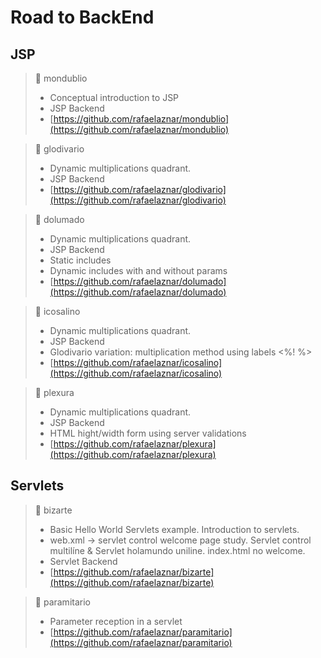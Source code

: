 # Road to BackEnd

## JSP

> 📓 mondublio
> * Conceptual introduction to JSP
> * JSP Backend
> * [https://github.com/rafaelaznar/mondublio](https://github.com/rafaelaznar/mondublio)

> 📓 glodivario
> * Dynamic multiplications quadrant.
> * JSP Backend
> * [https://github.com/rafaelaznar/glodivario](https://github.com/rafaelaznar/glodivario)

> 📓 dolumado
> * Dynamic multiplications quadrant.
> * JSP Backend
> * Static includes
> * Dynamic includes with and without params
> * [https://github.com/rafaelaznar/dolumado](https://github.com/rafaelaznar/dolumado)

> 📓 icosalino
> * Dynamic multiplications quadrant.
> * JSP Backend
> * Glodivario variation: multiplication method using labels <%! %>
> * [https://github.com/rafaelaznar/icosalino](https://github.com/rafaelaznar/icosalino)

> 📓 plexura
> * Dynamic multiplications quadrant.
> * JSP Backend
> * HTML hight/width form using server validations
> * [https://github.com/rafaelaznar/plexura](https://github.com/rafaelaznar/plexura)

## Servlets

> 📓 bizarte
> * Basic Hello World Servlets example. Introduction to servlets.
> * web.xml -> servlet control welcome page study. Servlet control multilíne & Servlet holamundo uniline. index.html no welcome.
> * Servlet Backend
> * [https://github.com/rafaelaznar/bizarte](https://github.com/rafaelaznar/bizarte)
  
> 📓 paramitario
> * Parameter reception in a servlet
> * [https://github.com/rafaelaznar/paramitario](https://github.com/rafaelaznar/paramitario)


